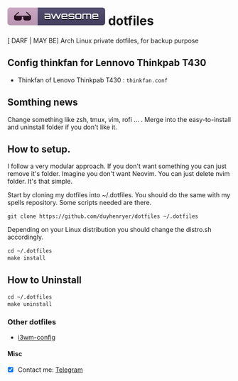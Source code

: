 # ![icon](WallPaper/icon.svg) dotfiles

[ DARF | MAY BE]
Arch Linux private dotfiles, for backup purpose

## Config thinkfan for Lennovo Thinkpab T430

- Thinkfan of Lenovo Thinkpab T430 : `thinkfan.conf`



## Somthing news

Change something like zsh, tmux, vim, rofi ... . Merge into the easy-to-install and uninstall folder if you don't like it.

## How to setup.
I follow a very modular approach. If you don't want something you can just remove it's folder. Imagine you don't want Neovim. You can just delete nvim folder. It's that simple.

Start by cloning my dotfiles into ~/.dotfiles. You should do the same with my spells repository. Some scripts needed are there.

```
git clone https://github.com/duyhenryer/dotfiles ~/.dotfiles

```

Depending on your Linux distribution you should change the distro.sh accordingly.
```
cd ~/.dotfiles
make install
```

## How to Uninstall
```
cd ~/.dotfiles
make uninstall
```
### Other dotfiles
- [i3wm-config](https://github.com/duyhenryer/i3wm-config)

#### Misc
- [x] Contact me: [Telegram](https://t.me/duyhenryer)
